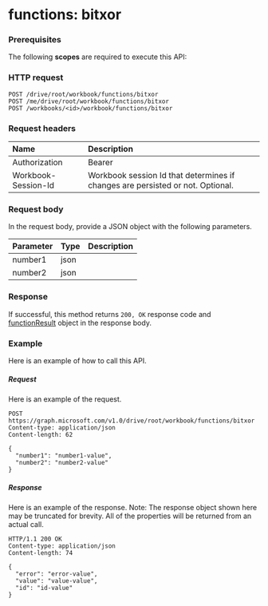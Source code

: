 # functions: bitxor


### Prerequisites
The following **scopes** are required to execute this API: 
### HTTP request
<!-- { "blockType": "ignored" } -->
```http
POST /drive/root/workbook/functions/bitxor
POST /me/drive/root/workbook/functions/bitxor
POST /workbooks/<id>/workbook/functions/bitxor

```
### Request headers
| Name       | Description|
|:---------------|:----------|
| Authorization  | Bearer <code>|
| Workbook-Session-Id  | Workbook session Id that determines if changes are persisted or not. Optional.|

### Request body
In the request body, provide a JSON object with the following parameters.

| Parameter	   | Type	|Description|
|:---------------|:--------|:----------|
|number1|json||
|number2|json||

### Response
If successful, this method returns `200, OK` response code and [functionResult](../resources/functionresult.md) object in the response body.

### Example
Here is an example of how to call this API.
##### Request
Here is an example of the request.
<!-- {
  "blockType": "request",
  "name": "functions_bitxor"
}-->
```http
POST https://graph.microsoft.com/v1.0/drive/root/workbook/functions/bitxor
Content-type: application/json
Content-length: 62

{
  "number1": "number1-value",
  "number2": "number2-value"
}
```

##### Response
Here is an example of the response. Note: The response object shown here may be truncated for brevity. All of the properties will be returned from an actual call.
<!-- {
  "blockType": "response",
  "truncated": true,
  "@odata.type": "microsoft.graph.functionResult"
} -->
```http
HTTP/1.1 200 OK
Content-type: application/json
Content-length: 74

{
  "error": "error-value",
  "value": "value-value",
  "id": "id-value"
}
```

<!-- uuid: 8fcb5dbc-d5aa-4681-8e31-b001d5168d79
2015-10-25 14:57:30 UTC -->
<!-- {
  "type": "#page.annotation",
  "description": "functions: bitxor",
  "keywords": "",
  "section": "documentation",
  "tocPath": ""
}-->